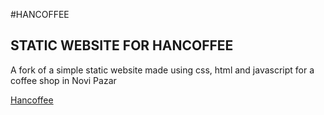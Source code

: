 #HANCOFFEE

## STATIC WEBSITE FOR HANCOFFEE

A fork of a simple static website made using css, html and javascript for a coffee shop in Novi Pazar

[Hancoffee](www.hancoffee.rs)

